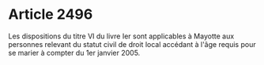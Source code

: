 # Article 2496

Les dispositions du titre VI du livre Ier sont applicables à Mayotte aux personnes relevant du statut civil de droit local accédant à l'âge requis pour se marier à compter du 1er janvier 2005.